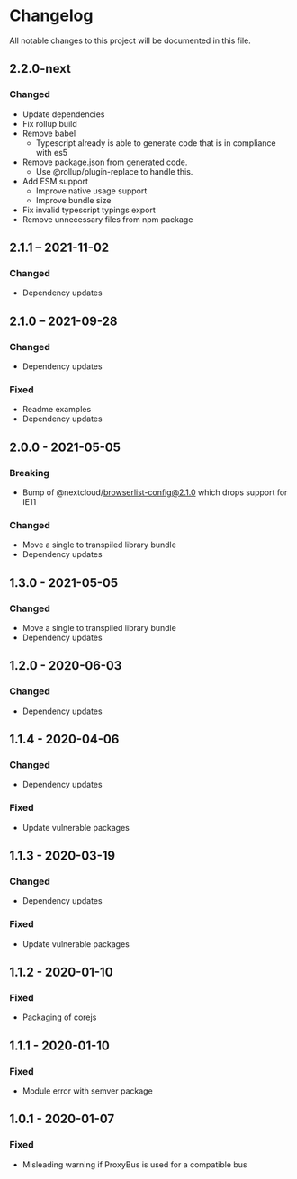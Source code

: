 # Changelog

All notable changes to this project will be documented in this file.

## 2.2.0-next
### Changed
- Update dependencies
- Fix rollup build
- Remove babel
  - Typescript already is able to generate code that is in compliance with es5
- Remove package.json from generated code.
  - Use @rollup/plugin-replace to handle this.
- Add ESM support
  - Improve native usage support
  - Improve bundle size
- Fix invalid typescript typings export
- Remove unnecessary files from npm package


## 2.1.1 – 2021-11-02
### Changed
- Dependency updates

## 2.1.0 – 2021-09-28
### Changed
- Dependency updates
### Fixed
- Readme examples
- Dependency updates

## 2.0.0 - 2021-05-05
### Breaking
- Bump of @nextcloud/browserlist-config@2.1.0 which drops support for IE11
### Changed
- Move a single to transpiled library bundle
- Dependency updates

## 1.3.0 - 2021-05-05
### Changed
- Move a single to transpiled library bundle
- Dependency updates

## 1.2.0 - 2020-06-03
### Changed
- Dependency updates

## 1.1.4 - 2020-04-06
### Changed
- Dependency updates
### Fixed
- Update vulnerable packages

## 1.1.3 - 2020-03-19
### Changed
- Dependency updates
### Fixed
- Update vulnerable packages

## 1.1.2 - 2020-01-10
### Fixed
- Packaging of corejs

## 1.1.1 - 2020-01-10
### Fixed
- Module error with semver package

## 1.0.1 - 2020-01-07
### Fixed
- Misleading warning if ProxyBus is used for a compatible bus
